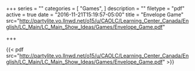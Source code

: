 +++
series = ""
categories = [
  "Games",
]
description = ""
filetype = "pdf"
active = true
date = "2016-11-21T15:19:57-05:00"
title = "Envelope Game"
src="http://partylite.vo.llnwd.net/o15/u/CAOLC/Learning_Center_Canada/English/LC_Main/LC_Main_Show_Ideas/Games/Envelope_Game.pdf"

+++

{{< pdf src="http://partylite.vo.llnwd.net/o15/u/CAOLC/Learning_Center_Canada/English/LC_Main/LC_Main_Show_Ideas/Games/Envelope_Game.pdf" >}}
